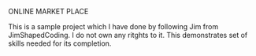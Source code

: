 ONLINE MARKET PLACE

This is a sample project which I have done by following Jim from JimShapedCoding.
I do not own any ritghts to it.
This demonstrates set of skills needed for its completion.